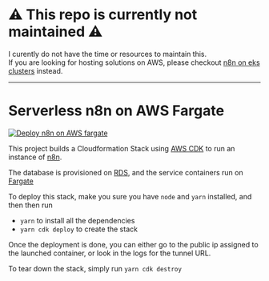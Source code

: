 # ⚠️ This repo is currently not maintained ⚠️
I curently do not have the time or resources to maintain this.  
If you are looking for hosting solutions on AWS, please checkout [n8n on eks clusters](https://github.com/n8n-io/n8n-eks-cluster) instead.

---

# Serverless n8n on AWS Fargate

[![Deploy n8n on AWS fargate](https://cdn.rawgit.com/buildkite/cloudformation-launch-stack-button-svg/master/launch-stack.svg)](https://eu-central-1.console.aws.amazon.com/cloudformation/home?#/stacks/new?stackName=N8N&templateURL=https%3A%2F%2Fdeploy-n8n.s3.eu-central-1.amazonaws.com%2Fn8n.yaml)

This project builds a Cloudformation Stack using [AWS CDK](https://aws.amazon.com/cdk/) to run an instance of [n8n](https://n8n.io/).

The database is provisioned on [RDS](https://aws.amazon.com/rds/), and the service containers run on [Fargate](https://aws.amazon.com/fargate/)

To deploy this stack, make you sure you have `node` and `yarn` installed, and then then run

- `yarn` to install all the dependencies
- `yarn cdk deploy` to create the stack

Once the deployment is done, you can either go to the public ip assigned to the launched container, or look in the logs for the tunnel URL.

To tear down the stack, simply run `yarn cdk destroy`
